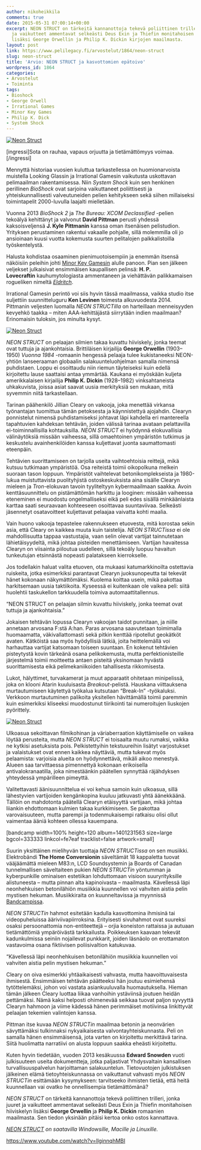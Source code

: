 ```yaml
---
author: nikoheikkila
comments: true
date: 2015-05-31 07:00:14+00:00
excerpt: NEON STRUCT on tärkeitä kannanottoja tekevä poliittinen trilleri, jonka juuret
  ja vaikutteet ammentavat selkeästi Deus Exin ja Thiefin monitahoisen hiiviskelyn
  lisäksi George Orwellin ja Philip K. Dickin kirjojen maailmasta.
layout: post
link: https://www.pelilegacy.fi/arvostelut/1864/neon-struct
slug: neon-struct
title: 'Arvio: NEON STRUCT ja kasvottomien epätoivo'
wordpress_id: 1864
categories:
- Arvostelut
- Toiminta
tags:
- Bioshock
- George Orwell
- Irrational Games
- Minor Key Games
- Philip K. Dick
- System Shock
---
```




[![Neon Struct](/uploads/2015/05/neon_struct.jpg)](/uploads/2015/05/neon_struct.jpg)

[ingressi]Sota on rauhaa, vapaus orjuutta ja tietämättömyys voimaa.[/ingressi]

Mennyttä historiaa vuosien kuluttua tarkastellessa on huomionarvoista muistella Looking Glassin ja Irrational Gamesin vaikutusta uskottavan pelimaailman rakentamisessa. Niin _System Shock_ kuin sen henkinen perillinen _BioShock_ ovat sarjoina vaikuttaneet poliittisesti ja yhteiskunnallisesti valveutuneiden pelien kehitykseen sekä siihen millaiseksi toimintapelit 2000-luvulla laajalti mielletään.

Vuonna 2013 _BioShock 2_ ja _The Bureau: XCOM Declassified_ -pelien tekoälyä kehittänyt ja valvonut **David Pittman** perusti yhdessä kaksoisveljensä **J. Kyle Pittmanin** kanssa oman itsenäisen pelistudion. Yrityksen perustaminen rakentui vakaalle pohjalle, sillä molemmilla oli jo ansioinaan kuusi vuotta kokemusta suurten pelitalojen palkkalistoilla työskentelystä.

Halusta kohdistaa osaaminen pienimuotoisempiin ja enemmän itsensä näköisiin peleihin johti [Minor Key Gamesin](http://minorkeygames.com/) alulle panoon. Pian sen jälkeen veljekset julkaisivat ensimmäisen kaupallisen pelinsä: **H. P. Lovecraftin** kauhumytologiasta ammentaneen ja viehättävän palikkamaisen rogueliken nimeltä _[Eldritch](http://www.eldritchgame.com/)_.

Irrational Gamesin perintö voi siis hyvin tässä maailmassa, vaikka studio itse suljettiin suunnitteluguru **Ken Levinen** toimesta alkuvuodesta 2014. Pittmanin veljesten luomalla _NEON STRUCTilla_ on harteillaan menneisyyden kevyehkö taakka – miten AAA-kehittäjästä siirrytään indien maailmaan? Erinomaisin tuloksin, jos minulta kysyt.

[![Neon Struct](/uploads/2015/05/neon_struct_1.jpg)](/uploads/2015/05/neon_struct_1.jpg)

_NEON STRUCT_ on pelaajan silmien takaa kuvattu hiiviskely, jonka teemat ovat tuttuja ja ajankohtaisia. Brittiläisen kirjailija **George Orwellin** (1903–1950) _Vuonna 1984_ -romaanin hengessä pelaaja tulee kukistaneeksi NEON-yhtiön lanseeraaman globaalin salakuunteluohjelman samalla nimensä puhdistaen. Loppu ei osoittaudu niin riemun täyteiseksi kuin edellä kirjoitettu lause saattaisi antaa ymmärtää. Kaukana ei myöskään kuljeta amerikkalaisen kirjailija **Philip K. Dickin** (1928–1982) vinksahtaneista uhkakuvista, joissa asiat saavat uusia merkityksiä sen mukaan, mitä syvemmin niitä tarkastellaan.

Tarinan päähenkilö Jillian Cleary on vakooja, joka menettää virkansa työnantajan tuomittua tämän petoksesta ja käynnistettyä ajojahdin. Clearyn ponnistelut nimensä puhdistamiseksi johtavat läpi kahdella eri mantereella tapahtuvien kahdeksan tehtävän, joiden välissä tarinaa avataan pelattavilla ei-toiminnallisilla kohtauksilla. _NEON STRUCT_ ei hyödynnä elokuvallisia välinäytöksiä missään vaiheessa, sillä omaehtoinen ympäristön tutkimus ja keskustelu avainhenkilöiden kanssa kuljettavat juonta saumattomasti eteenpäin.

Tehtävien suorittamiseen on tarjolla useita vaihtoehtoisia reittejä, mikä kutsuu tutkimaan ympäristöä. Osa reiteistä toimii oikopolkuna melkein suoraan tason loppuun. Ympäristöt vaihtelevat betonikomplekseista ja 1980-lukua muistuttavista puolityhjistä ostoskeskuksista aina sisälle Clearyn mieleen ja _Tron_-elokuvan tavoin tyyliteltyyn kybermaailmaan saakka. Avoin kenttäsuunnittelu on pistämättömän harkittu ja looginen: missään vaiheessa eteneminen ei muodostu ongelmalliseksi eikä peli edes sisällä minkäänlaista karttaa saati seuraavaan kohteeseen osoittavaa suuntaviivaa. Selkeästi jäsennetyt osatavoitteet kuljettavat pelaajaa vaivatta kohti maalia.

Vain huono vakooja tepastelee rakennukseen etuovesta, mitä korostaa sekin asia, että Cleary on kaikkea muuta kuin taistelija. _NEON STRUCTissa_ ei ole mahdollisuutta tappaa vastustajia, vaan selin olevat vartijat tainnutetaan lähietäisyydeltä, mikä johtaa pisteiden menettämiseen. Vartijan havaitessa Clearyn on viisainta piiloutua uudelleen, sillä tekoäly luopuu havaitun tunkeutujan etsinnästä nopeasti palatakseen kierrokselle.

Jos todellakin haluat valita etuoven, ota mukaasi katumarkkinoilta ostettavia ruiskeita, jotka esimerkiksi parantavat Clearyn juoksunopeutta tai tekevät hänet kokonaan näkymättömäksi. Kuolema koittaa usein, mikä pakottaa harkitsemaan uusia taktiikoita. Kyseessä ei kuitenkaan ole vaikea peli: siitä huolehtii taskukellon tarkkuudella toimiva automaattitallennus.

<div class="pullquote">“NEON STRUCT on pelaajan silmin kuvattu hiiviskely, jonka teemat ovat tuttuja ja ajankohtaisia.”</div>

Jokaisen tehtävän lopussa Clearyn vakoojan taidot punnitaan, ja niille annetaan arvosana F:stä A:han. Paras arvosana saavutetaan toimimalla huomaamatta, väkivallattomasti sekä pitkin kenttää ripotellut geokätköt avaten. Kätköistä saa myös hyödyllisiä lätkiä, joita heittelemällä voi harhauttaa vartijat katsomaan toiseen suuntaan. En kokenut tehtävien pisteytystä kovin tärkeänä osana pelikokemusta, mutta perfektionisteille järjestelmä toimii moitteetta antaen pisteitä yksinomaan hyvästä suorittamisesta eikä pelimekaniikoiden tahallisesta rikkomisesta.

Lukot, hälyttimet, turvakamerat ja muut apparaatit ohitetaan minipelissä, joka on klooni Atarin kuuluisasta _Breakout_-pelistä. Hauskana viittauksena murtautumiseen käytettyä työkalua kutsutaan “Break-In” -työkaluksi. Verkkoon murtautuminen palikoita yksitellen hävittämällä toimii paremmin kuin esimerkiksi kliseeksi muodostunut tiirikointi tai numeroitujen liuskojen pyörittely.

[![Neon Struct](/uploads/2015/05/neon_struct_2.jpg)](/uploads/2015/05/neon_struct_2.jpg)

Ulkoasua sekoittavan filmikohinan ja väriaberraation käyttämiselle on vaikea löytää perusteita, mutta _NEON STRUCT_ ei toisaalta muutu rumaksi, vaikka ne kytkisi asetuksista pois. Pelkistettyihin tekstuureihin lisätyt varjostukset ja valaistukset ovat ennen kaikkea näyttäviä, mutta tukevat myös pelaamista: varjoisia alueita on hyödynnettävä, mikäli aikoo menestyä. Alueen saa tarvittaessa pimennettyä kokonaan erikoisella antivalokranaatilla, joka nimestäänkin päätellen synnyttää räjähdyksen yhteydessä ympärilleen pimeyttä.

Valitettavasti äänisuunnittelua ei voi kehua samoin kuin ulkoasua, sillä lähestyvien vartijoiden kengänkopina kuuluu jatkuvasti yhtä äänekkäänä. Tällöin on mahdotonta päätellä Clearyn etäisyyttä vartijaan, mikä johtaa liiankin ehdottomaan kulmien takaa kurkkimiseen. Se pakottaa varovaisuuteen, mutta parempi ja todenmukaisempi ratkaisu olisi ollut vaimentaa ääniä kohteen ollessa kauempana.

[bandcamp width=100% height=120 album=1401231563 size=large bgcol=333333 linkcol=fe7eaf tracklist=false artwork=small]

Suurin yksittäinen mielihyvän tuottaja _NEON STRUCTissa_ on sen musiikki. Elektrobändi **The Home Conversionin** säveltämät 18 kappaletta tuovat vääjäämättä mieleen M83:n, LCD Soundsystemin ja Boards of Canadan tunnelmallisen säveltaiteen pukien _NEON STRUCTin_ yöntumman ja kyberpunkille ominaisen estetiikan lohduttomaan visioon suuryrityksille alistuneesta – mutta pinnan alta kapinoivasta – maailmasta. Kävellessä läpi neonhehkuisen betonilähiön musiikkia kuunnellen voi vahviten aistia pelin mystisen hekuman. Musiikkiraita on kuunneltavissa ja myynnissä [Bandcampissa](https://thehomeconversion.bandcamp.com/album/neon-struct).

_NEON STRUCTin_ hahmot esitetään kadulla kasvottomina ihmisinä tai videopuheluissa ääriviivapiirroksina. Erityisesti sivuhahmot ovat suureksi osaksi persoonattomia non-entiteettejä – orjia koneiston rattaissa ja autuaan tietämättömiä ympäröivästä tarkkailusta. Poikkeuksen kaavaan tekevät kadunkulmissa seiniin nojailevat punkkarit, joiden läsnäolo on erottamaton vastavoima osana fiktiivisen poliisivaltion katukuvaa.

<div class="pullquote">“Kävellessä läpi neonhehkuisen betonilähiön musiikkia kuunnellen voi vahviten aistia pelin mystisen hekuman.”</div>

Cleary on oiva esimerkki yhtäaikaisesti vahvasta, mutta haavoittuvaisesta ihmisestä. Ensimmäisen tehtävän päätteeksi hän joutuu esimiehensä tytöttelemäksi, johon voi vastata asiankuuluvalla huomautuksella. Hieman tämän jälkeen Cleary luottaa liikaa vanhoihin ystäviinsä joutuen heidän pettämäksi. Nämä kaksi helposti ohimenevää seikkaa tuovat paljon syvyyttä Clearyn hahmoon ja viime kädessä hänen perimmäiset motiivinsa linkittyvät pelaajan tekemien valintojen kanssa.

Pittman itse kuvaa _NEON STRUCTin_ maailmaa betonin ja neonvärien sävyttämäksi tulkinnaksi nykyaikaisesta valvontayhteiskunnasta. Peli on samalla hänen ensimmäisensä, jota varten on kirjoitettu merkittävä tarina. Siitä huolimatta narratiivi on alusta loppuun saakka eheästi kirjoitettu.

Kuten hyvin tiedetään, vuoden 2013 kesäkuussa **Edward Snowden** vuoti julkisuuteen useita dokumentteja, jotka paljastivat Yhdysvaltain kansallisen turvallisuuspalvelun harjoittaman salakuuntelun. Tietovuotojen julkistuksen jälkeinen elämä tietoyhteiskunnassa on vaikuttanut vahvasti myös _NEON STRUCTin_ esittämään kysymykseen: tarvitseeko ihmisten tietää, että heitä kuunnellaan vai ovatko he onnellisempia tietämättömänä?

_NEON STRUCT_ on tärkeitä kannanottoja tekevä poliittinen trilleri, jonka juuret ja vaikutteet ammentavat selkeästi Deus Exin ja Thiefin monitahoisen hiiviskelyn lisäksi **George Orwellin** ja **Philip K. Dickin** romaanien maailmasta. Sen tiedon yksinään pitäisi kertoa onko ostos kannattava.

_[NEON STRUCT](http://www.neonstruct.com/) on saatavilla Windowsille, Macille ja Linuxille._

https://www.youtube.com/watch?v=llginnqhMBI


